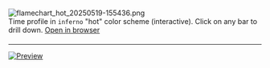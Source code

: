 
<figure style="width: 100%; padding: 0; margin: 20px 0;">
  <object type="image/svg+xml" data="../docs/thag_profiler/assets/flamechart_hot_20250519-155436.svg" style="width: 100%; max-height: 500px; display: block;">
    <!-- Fallback for browsers that don't support SVG in object -->
    <img src="../docs/thag_profiler/assets/flamechart_hot_20250519-155436.png" alt="flamechart_hot_20250519-155436.png"/>
  </object>
  <figcaption>Time profile in <code>inferno</code> "hot" color scheme (interactive). Click on any bar to drill down. <a href="https://durbanlegend.github.io/thag_rs/thag_profiler/assets/flamechart_hot_20250519-155436.svg">Open in browser</a></figcaption>
</figure>

---

[![Preview](../docs/thag_profiler/assets/flamechart_hot_20250519-155436.png)](https://durbanlegend.github.io/thag_rs/thag_profiler/assets/flamechart_hot_20250519-155436.svg)
